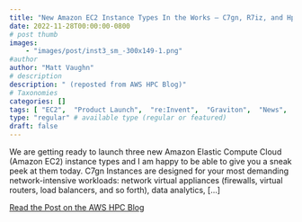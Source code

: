 ```yaml
---
title: "New Amazon EC2 Instance Types In the Works – C7gn, R7iz, and Hpc7g"
date: 2022-11-28T00:00:00-0800
# post thumb
images:
    - "images/post/inst3_sm_-300x149-1.png"
#author
author: "Matt Vaughn"
# description
description: " (reposted from AWS HPC Blog)"
# Taxonomies
categories: []
tags: [ "EC2",  "Product Launch",  "re:Invent",  "Graviton",  "News",  "hpcblog", ]
type: "regular" # available type (regular or featured)
draft: false
---
```


We are getting ready to launch three new Amazon Elastic Compute Cloud (Amazon EC2) instance types and I am happy to be able to give you a sneak peek at them today. C7gn Instances are designed for your most demanding network-intensive workloads: network virtual appliances (firewalls, virtual routers, load balancers, and so forth), data analytics, […]

<a href="https://aws.amazon.com/blogs/aws/new-amazon-ec2-instance-types-in-the-works-c7gn-r7iz-and-hpc7g/" class="btn btn-primary btn-lg active" role="button" aria-pressed="true" style="margin-top: 8px;">Read the Post on the AWS HPC Blog</a>